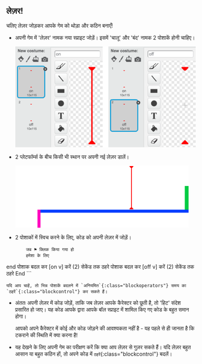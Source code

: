 ## लेज़र!

चलिए लेज़र जोड़कर आपके गेम को थोड़ा और कठिन बनाएँ!



+ अपनी गेम में 'लेज़र' नामक नया स्प्राइट जोड़ें। इसमें 'चालू' और 'बंद' नामक 2 पोशाकें होनी चाहिए।

	![screenshot](images/dodge-lasers-costume.png)

+ 2 प्लेटफॉर्म्स के बीच किसी भी स्थान पर अपनी नई लेज़र डालें।

	![screenshot](images/dodge-lasers-position.png)

+ 2 पोशाकों में स्विच करने के लिए, कोड को अपनी लेज़र में जोड़ें।

	```blocks
		जब ⚑ क्लिक किया गया हो
		हमेशा के लिए
end
			पोशाक बदल कर [on v] करें
			(2) सेकेंड तक ठहरे
			पोशाक बदल कर [off v] करें
			(2) सेकेंड तक ठहरे
		End
	```

	यदि आप चाहें, तो भिन्न पोशाकें बदलने में `अनियमित`{:class="blockoperators"} समय का `ठहरें`{:class="blockcontrol"} कर सकते हैं।

+ अंततः अपनी लेज़र में कोड जोड़ें, ताकि जब लेज़र आपके कैरेक्टर को छूती है, तो 'हिट' संदेश प्रसारित हो जाए। यह कोड आपके द्वारा आपके बॉल स्प्राइट में शामिल किए गए कोड के बहुत समान होगा।

	आपको अपने कैरेक्टर में कोई और कोड जोड़ने की आवश्यकता नहीं है - यह पहले से ही जानता है कि टकराने की स्थिति में क्या करना है!

+ यह देखने के लिए अपनी गेम का परीक्षण करें कि क्या आप लेज़र से गुज़र सकते हैं। यदि लेज़र बहुत आसान या बहुत कठिन हों, तो अपने कोड में `ठहरें`{:class="blockcontrol"} बदलें।

